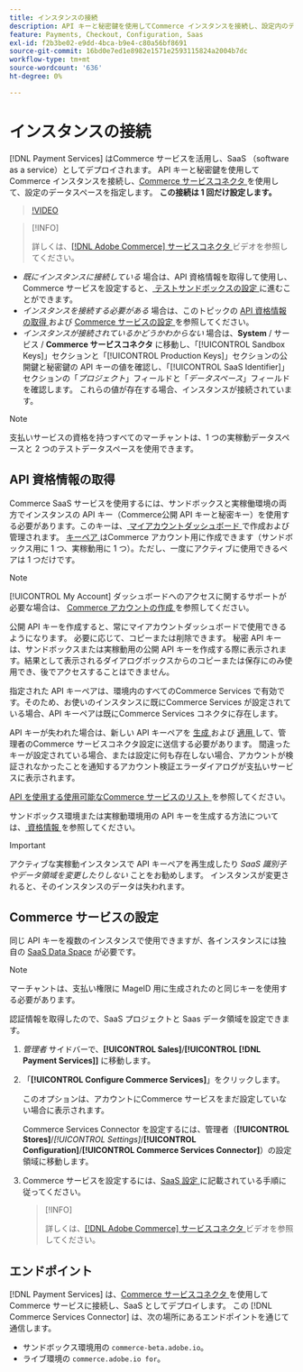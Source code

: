 ```yaml
---
title: インスタンスの接続
description: API キーと秘密鍵を使用してCommerce インスタンスを接続し、設定内のデータスペースを指定します。
feature: Payments, Checkout, Configuration, Saas
exl-id: f2b3be02-e9dd-4bca-b9e4-c80a56bf8691
source-git-commit: 16bd0e7ed1e8982e1571e2593115824a2004b7dc
workflow-type: tm+mt
source-wordcount: '636'
ht-degree: 0%

---
```


# インスタンスの接続

[!DNL Payment Services] はCommerce サービスを活用し、SaaS （software as a service）としてデプロイされます。 API キーと秘密鍵を使用してCommerce インスタンスを接続し、[Commerce サービスコネクタ ](https://experienceleague.adobe.com/docs/commerce/user-guides/saas.html) を使用して、設定のデータスペースを指定します。 **この接続は 1 回だけ設定します。**

>[!VIDEO](https://video.tv.adobe.com/v/3448018?captions=jpn)

>[!INFO]
>
> 詳しくは、[[!DNL Adobe Commerce]  サービスコネクタ ](https://experienceleague.adobe.com/docs/commerce-learn/tutorials/admin/adobe-commerce-services/configure-adobe-commerce-services-connector.html?lang=ja) ビデオを参照してください。

* *既にインスタンスに接続している* 場合は、API 資格情報を取得して使用し、Commerce サービスを設定すると、[ テストサンドボックスの設定 ](https://experienceleague.adobe.com/docs/commerce/payment-services/get-started/sandbox.html?lang=ja) に進むことができます。
* *インスタンスを接続する必要がある* 場合は、このトピックの [API 資格情報の取得 ](#obtain-api-credentials) および [Commerce サービスの設定 ](#configure-commerce-services) を参照してください。
* *インスタンスが接続されているかどうかわからない* 場合は、**System** / サービス / **Commerce サービスコネクタ** に移動し、「[!UICONTROL Sandbox Keys]」セクションと「[!UICONTROL Production Keys]」セクションの公開鍵と秘密鍵の API キーの値を確認し、「[!UICONTROL SaaS Identifier]」セクションの「*プロジェクト*」フィールドと「*データスペース*」フィールドを確認します。 これらの値が存在する場合、インスタンスが接続されています。

>[!NOTE]
>
>支払いサービスの資格を持つすべてのマーチャントは、1 つの実稼動データスペースと 2 つのテストデータスペースを使用できます。

## API 資格情報の取得

Commerce SaaS サービスを使用するには、サンドボックスと実稼働環境の両方でインスタンスの API キー（Commerce公開 API キーと秘密キー）を使用する必要があります。このキーは、[ マイアカウントダッシュボード ](https://account.magento.com/customer/account/login) で作成および管理されます。 [ キーペア ](https://experienceleague.adobe.com/ja/docs/commerce-admin/config/services/saas) はCommerce アカウント用に作成できます（サンドボックス用に 1 つ、実稼動用に 1 つ）。ただし、一度にアクティブに使用できるペアは 1 つだけです。

>[!NOTE]
>
>[!UICONTROL My Account] ダッシュボードへのアクセスに関するサポートが必要な場合は、 [Commerce アカウントの作成 ](https://experienceleague.adobe.com/ja/docs/commerce-admin/start/commerce-account/commerce-account-create) を参照してください。

公開 API キーを作成すると、常にマイアカウントダッシュボードで使用できるようになります。 必要に応じて、コピーまたは削除できます。 秘密 API キーは、サンドボックスまたは実稼動用の公開 API キーを作成する際に表示されます。結果として表示されるダイアログボックスからのコピーまたは保存にのみ使用でき、後でアクセスすることはできません。

指定された API キーペアは、環境内のすべてのCommerce Services で有効です。そのため、お使いのインスタンスに既にCommerce Services が設定されている場合、API キーペアは既にCommerce Services コネクタに存在します。

API キーが失われた場合は、新しい API キーペアを [ 生成 ](https://experienceleague.adobe.com/docs/commerce/payment-services/get-started/connect.html?lang=ja#generate-an-api-key-and-private-key) および [ 適用 ](https://experienceleague.adobe.com/docs/commerce/payment-services/get-started/connect.html?lang=ja#configure-saas-project) して、管理者のCommerce サービスコネクタ設定に送信する必要があります。 間違ったキーが設定されている場合、または設定に何も存在しない場合、アカウントが検証されなかったことを通知するアカウント検証エラーダイアログが支払いサービスに表示されます。

[API を使用する使用可能なCommerce サービスのリスト ](https://experienceleague.adobe.com/ja/docs/commerce/user-guides/integration-services/saas#availableservices) を参照してください。

サンドボックス環境または実稼動環境用の API キーを生成する方法については、[ 資格情報 ](https://experienceleague.adobe.com/docs/commerce/user-guides/saas.html#apikey) を参照してください。

>[!IMPORTANT]
>
>アクティブな実稼動インスタンスで API キーペアを再生成したり *SaaS 識別子やデータ領域を変更したりしない* ことをお勧めします。 インスタンスが変更されると、そのインスタンスのデータは失われます。

## Commerce サービスの設定

同じ API キーを複数のインスタンスで使用できますが、各インスタンスには独自の [SaaS Data Space](https://experienceleague.adobe.com/docs/commerce/user-guides/saas.html#saasenv) が必要です。

>[!NOTE]
>
>マーチャントは、支払い権限に MageID 用に生成されたのと同じキーを使用する必要があります。

認証情報を取得したので、SaaS プロジェクトと Saas データ領域を設定できます。

1. _管理者_ サイドバーで、**[!UICONTROL Sales]**/**[!UICONTROL [!DNL Payment Services]]** に移動します。
1. 「**[!UICONTROL Configure Commerce Services]**」をクリックします。

   このオプションは、アカウントにCommerce サービスをまだ設定していない場合に表示されます。

   Commerce Services Connector を設定するには、管理者（**[!UICONTROL Stores]**/_[!UICONTROL Settings]_/**[!UICONTROL Configuration]**/**[!UICONTROL Commerce Services Connector]**）の設定領域に移動します。

1. Commerce サービスを設定するには、[SaaS 設定 ](https://experienceleague.adobe.com/docs/commerce/user-guides/integration-services/saas.html?lang=ja#saasenv) に記載されている手順に従ってください。

   >[!INFO]
   >
   > 詳しくは、[[!DNL Adobe Commerce]  サービスコネクタ ](https://experienceleague.adobe.com/docs/commerce-learn/tutorials/admin/adobe-commerce-services/configure-adobe-commerce-services-connector.html?lang=ja#configuration-faqs) ビデオを参照してください。

## エンドポイント

[!DNL Payment Services] は、[Commerce サービスコネクタ ](https://experienceleague.adobe.com/docs/commerce/user-guides/saas.html) を使用してCommerce サービスに接続し、SaaS としてデプロイします。 この [!DNL Commerce Services Connector] は、次の場所にあるエンドポイントを通じて通信します。

* サンドボックス環境用の `commerce-beta.adobe.io`。
* ライブ環境の `commerce.adobe.io for`。
